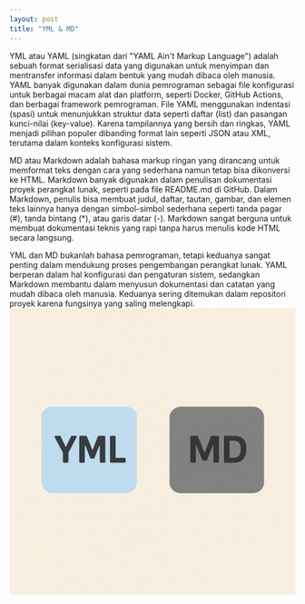 ```yaml
---
layout: post
title: "YML & MD"
---
```


YML atau YAML (singkatan dari "YAML Ain't Markup Language") adalah sebuah format serialisasi data yang digunakan untuk menyimpan dan mentransfer informasi dalam bentuk yang mudah dibaca oleh manusia. YAML banyak digunakan dalam dunia pemrograman sebagai file konfigurasi untuk berbagai macam alat dan platform, seperti Docker, GitHub Actions, dan berbagai framework pemrograman. File YAML menggunakan indentasi (spasi) untuk menunjukkan struktur data seperti daftar (list) dan pasangan kunci-nilai (key-value). Karena tampilannya yang bersih dan ringkas, YAML menjadi pilihan populer dibanding format lain seperti JSON atau XML, terutama dalam konteks konfigurasi sistem.

MD atau Markdown adalah bahasa markup ringan yang dirancang untuk memformat teks dengan cara yang sederhana namun tetap bisa dikonversi ke HTML. Markdown banyak digunakan dalam penulisan dokumentasi proyek perangkat lunak, seperti pada file README.md di GitHub. Dalam Markdown, penulis bisa membuat judul, daftar, tautan, gambar, dan elemen teks lainnya hanya dengan simbol-simbol sederhana seperti tanda pagar (#), tanda bintang (*), atau garis datar (-). Markdown sangat berguna untuk membuat dokumentasi teknis yang rapi tanpa harus menulis kode HTML secara langsung.

YML dan MD bukanlah bahasa pemrograman, tetapi keduanya sangat penting dalam mendukung proses pengembangan perangkat lunak. YAML berperan dalam hal konfigurasi dan pengaturan sistem, sedangkan Markdown membantu dalam menyusun dokumentasi dan catatan yang mudah dibaca oleh manusia. Keduanya sering ditemukan dalam repositori proyek karena fungsinya yang saling melengkapi.
![html link dan lists](/assets/images/md.png)